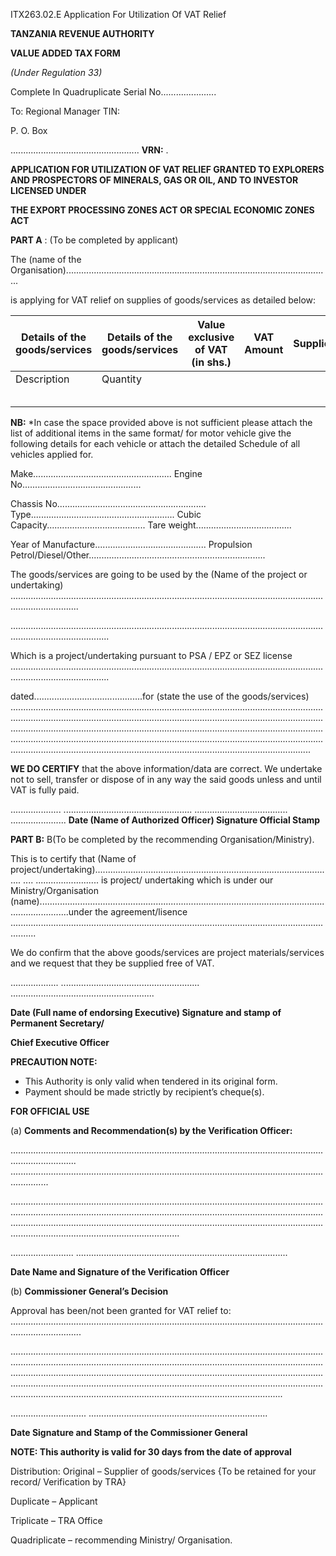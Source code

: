 ITX263.02.E Application For Utilization Of VAT Relief

**TANZANIA REVENUE AUTHORITY**

**VALUE ADDED TAX FORM**

*(Under Regulation 33)*

Complete In Quadruplicate                                                                            Serial No......................

To:	Regional  Manager TIN:

P. O. Box

................................................... **VRN:** .

**APPLICATION FOR UTILIZATION OF VAT RELIEF GRANTED TO EXPLORERS AND PROSPECTORS OF MINERALS, GAS OR OIL, AND TO INVESTOR LICENSED UNDER**

**THE EXPORT PROCESSING ZONES ACT OR SPECIAL ECONOMIC ZONES ACT**

**PART A** : (To be completed by applicant)

The (name of the Organisation).........................................................................................................

is applying for VAT relief on supplies of goods/services as detailed below:

| Details of the goods/services    | Details of the goods/services    | Value exclusive of VAT (in shs.)   | VAT Amount   | Supplier   |
|----------------------------------|----------------------------------|------------------------------------|--------------|------------|
| Description                      | Quantity                         |                                    |              |            |
|                                  |                                  |                                    |              |            |
|                                  |                                  |                                    |              |            |
|                                  |                                  |                                    |              |            |
|                                  |                                  |                                    |              |            |
|                                  |                                  |                                    |              |            |

**NB:** *In case  the space provided above is not sufficient please attach the list of additional items in the	same format/ for motor vehicle give the following details for each vehicle or attach the detailed Schedule of all vehicles applied for.

Make.......................................................  Engine No...............................................

Chassis No...........................................................  Type.........................................................  Cubic Capacity.......................................                   Tare weight......................................

Year of Manufacture............................................   Propulsion Petrol/Diesel/Other......................................................................

The goods/services are going  to be used by the (Name of the project or undertaking) .......................................................................................................................................................

...................................................................................................................................................................

Which is a project/undertaking pursuant to PSA / EPZ or SEZ license ...................................................................................................................................................................

dated...........................................for (state the use of the goods/services) .......................................................................................................................................................................................................................................................................................................................................................................................................................................................................................................................................................................................................................................

**WE DO CERTIFY** that the above information/data are correct.  We undertake not to sell, transfer or dispose of in any way the said goods unless and until VAT is fully paid.

....................             ...................................................              .....................................	...................... **Date		         (Name of Authorized Officer)	             Signature   		     Official Stamp**

**PART B:** B(To be completed by the recommending Organisation/Ministry).

This is to certify that (Name of project/undertaking)........................................................................................... .... .... ......................... is project/ undertaking which is under our Ministry/Organisation (name)........................................................................................................................................under the agreement/lisence  ......................................................................................................................................

We do confirm that the above goods/services are project materials/services and we request that they be supplied free of VAT.

...................	.......................................................	              .........................................................

**Date                 (Full name of endorsing Executive)                            Signature and stamp of                                                                     						 	                       Permanent Secretary/**

**Chief Executive Officer**

**PRECAUTION NOTE:**

- This Authority is only valid when tendered in its original form.
- Payment should be made strictly by recipient’s cheque(s).

**FOR OFFICIAL USE**

(a) **Comments and Recommendation(s) by the Verification Officer:**

......................................................................................................................................................	...........................................................................................................................................

.......................................................................................................................................................................................................................................................................................................................................................................................................................................................

.........................				....................................................................................

**Date              			               Name and Signature of the Verification Officer**

(b) **Commissioner General’s Decision**

Approval has been/not been granted for VAT relief to: ........................................................................................................................................................

............................................................................................................................................................................................................................................................................................................................................................................................................................................................................................................................................................................................................................

..............................			  .......................................................................

**Date                                             Signature and Stamp of the Commissioner General**

**NOTE:  This authority is valid for 30 days from the date of approval**

Distribution:	Original – Supplier of goods/services {To be retained for your record/ Verification by TRA}

Duplicate – Applicant

Triplicate –  TRA Office

Quadriplicate – recommending Ministry/ Organisation.